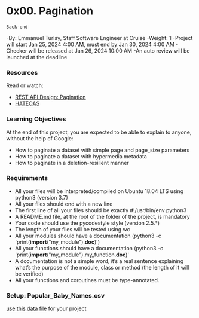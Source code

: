 # 0x00. Pagination
`Back-end`

 -By: Emmanuel Turlay, Staff Software Engineer at Cruise
 -Weight: 1
 -Project will start Jan 25, 2024 4:00 AM, must end by Jan 30, 2024 4:00 AM
 -Checker will be released at Jan 26, 2024 10:00 AM
 -An auto review will be launched at the deadline
  

### Resources
Read or watch:

- [REST API Design: Pagination](https://intranet.alxswe.com/rltoken/7Kdzi9CH1LdSfNQ4RaJUQw)
- [HATEOAS](https://intranet.alxswe.com/rltoken/tfzcEbTSdMYSYxsspJH_oA)

### Learning Objectives
At the end of this project, you are expected to be able to explain to anyone, without the help of Google:

- How to paginate a dataset with simple page and page_size parameters
- How to paginate a dataset with hypermedia metadata
- How to paginate in a deletion-resilient manner

### Requirements
- All your files will be interpreted/compiled on Ubuntu 18.04 LTS using python3 (version 3.7)
- All your files should end with a new line
- The first line of all your files should be exactly #!/usr/bin/env python3
- A README.md file, at the root of the folder of the project, is mandatory
- Your code should use the pycodestyle style (version 2.5.*)
- The length of your files will be tested using wc
- All your modules should have a documentation (python3 -c 'print(__import__("my_module").__doc__)')
- All your functions should have a documentation (python3 -c 'print(__import__("my_module").my_function.__doc__)'
- A documentation is not a simple word, it’s a real sentence explaining what’s the purpose of the module, class or method (the length of it will be verified)
- All your functions and coroutines must be type-annotated.
### Setup: Popular_Baby_Names.csv
[use this data file](https://intranet.alxswe.com/rltoken/NBLY6mdKDBR9zWvNADwjjg) for your project
